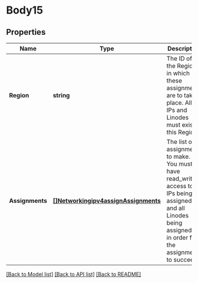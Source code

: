 # Body15

## Properties
Name | Type | Description | Notes
------------ | ------------- | ------------- | -------------
**Region** | **string** | The ID of the Region in which these assignments are to take place.  All IPs and Linodes must exist in this Region.  | [default to null]
**Assignments** | [**[]Networkingipv4assignAssignments**](networkingipv4assign_assignments.md) | The list of assignments to make.  You must have read_write access to all IPs being assigned and all Linodes being assigned to in order for the assignments to succeed.  | [default to null]

[[Back to Model list]](../README.md#documentation-for-models) [[Back to API list]](../README.md#documentation-for-api-endpoints) [[Back to README]](../README.md)

